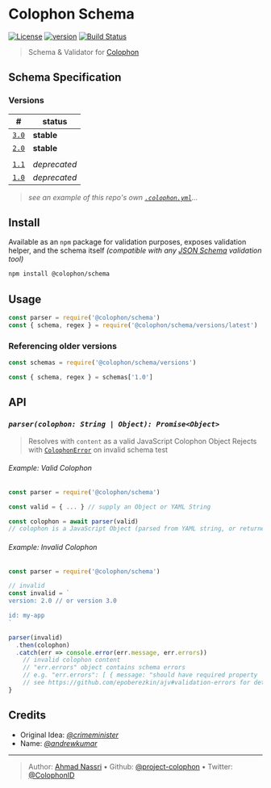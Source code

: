 # Colophon Schema

[![License][license-image]][license-url] [![version][npm-image]][npm-url] [![Build Status][circle-image]][circle-url]

> Schema & Validator for [Colophon][colophon-id]

## Schema Specification

### Versions

| \#                   | status        |
| -------------------- | ------------- |
| [`3.0`](schema/3.0/) | **stable**    |
| [`2.0`](schema/2.0/) | **stable**    |
|                      |               |
| [`1.1`](schema/1.1/) | _deprecated_  |
| [`1.0`](schema/1.0/) | _deprecated_  |

> _see an example of this repo's own [`.colophon.yml`](./.colophon.yml)..._

## Install

Available as an `npm` package for validation purposes, exposes validation helper, and the schema itself _(compatible with any [JSON Schema][] validation tool)_

```bash
npm install @colophon/schema
```

## Usage

```js
const parser = require('@colophon/schema')
const { schema, regex } = require('@colophon/schema/versions/latest')
```

### Referencing older versions

```js
const schemas = require('@colophon/schema/versions')

const { schema, regex } = schemas['1.0']
```

## API

### _`parser(colophon: String | Object): Promise<Object>`_

> Resolves with `content` as a valid JavaScript Colophon Object
> Rejects with [`ColophonError`](./error.js) on invalid schema test

###### Example: Valid Colophon

```js
const parser = require('@colophon/schema')

const valid = { ... } // supply an Object or YAML String

const colophon = await parser(valid)
// colophon is a JavaScript Object (parsed from YAML string, or returned as is)
```

###### Example: Invalid Colophon

```js
const parser = require('@colophon/schema')

// invalid
const invalid = `
version: 2.0 // or version 3.0

id: my-app
`

parser(invalid)
  .then(colophon)
  .catch(err => console.error(err.message, err.errors))
    // invalid colophon content
    // "err.errors" object contains schema errors
    // e.g. "err.errors": [ { message: "should have required property 'contacts'" } ]
    // see https://github.com/epoberezkin/ajv#validation-errors for details
}
```

## Credits

- Original Idea: _[@crimeminister](https://github.com/crimeminister)_
- Name: _[@andrewkumar](https://github.com/andrewkumar)_

---
> Author: [Ahmad Nassri](https://www.ahmadnassri.com) &bull; 
> Github: [@project-colophon](https://github.com/project-colophon) &bull; 
> Twitter: [@ColophonID](https://twitter.com/ColophonID)

[license-url]: LICENSE
[license-image]: https://img.shields.io/github/license/project-colophon/schema.svg?style=for-the-badge&logo=circleci

[circle-url]: https://circleci.com/gh/project-colophon/schema
[circle-image]: https://img.shields.io/circleci/project/github/project-colophon/schema/master.svg?style=for-the-badge&logo=circleci

[npm-url]: https://www.npmjs.com/package/@colophon/schema
[npm-image]: https://img.shields.io/npm/v/@colophon/schema.svg?style=for-the-badge&logo=npm

[json schema]: http://json-schema.org
[colophon-id]: https://colophon.id
